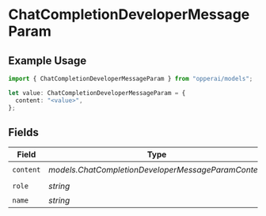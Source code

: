 # ChatCompletionDeveloperMessageParam

## Example Usage

```typescript
import { ChatCompletionDeveloperMessageParam } from "opperai/models";

let value: ChatCompletionDeveloperMessageParam = {
  content: "<value>",
};
```

## Fields

| Field                                               | Type                                                | Required                                            | Description                                         |
| --------------------------------------------------- | --------------------------------------------------- | --------------------------------------------------- | --------------------------------------------------- |
| `content`                                           | *models.ChatCompletionDeveloperMessageParamContent* | :heavy_check_mark:                                  | N/A                                                 |
| `role`                                              | *string*                                            | :heavy_check_mark:                                  | N/A                                                 |
| `name`                                              | *string*                                            | :heavy_minus_sign:                                  | N/A                                                 |